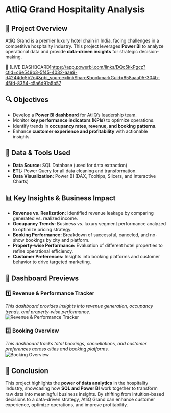 

# AtliQ Grand Hospitality Analysis

## 📌 Project Overview

AtliQ Grand is a premier luxury hotel chain in India, facing challenges in a competitive hospitality industry. This project leverages **Power BI** to analyze operational data and provide **data-driven insights** for strategic decision-making.

🔗 [LIVE DASHBOARD]https://app.powerbi.com/links/DQc5kkPgcz?ctid=c6e549b3-5f45-4032-aae9-d4244dc5b2c4&pbi_source=linkShare&bookmarkGuid=858aaa05-304b-45fd-8354-c5a6d91a5b57


## 🔍 Objectives

- Develop a **Power BI dashboard** for AtliQ’s leadership team.
- Monitor **key performance indicators (KPIs)** to optimize operations.
- Identify trends in **occupancy rates, revenue, and booking patterns**.
- Enhance **customer experience and profitability** with actionable insights.

## 📂 Data & Tools Used

- **Data Source:** SQL Database (used for data extraction)
- **ETL:** Power Query for all data cleaning and transformation.
- **Data Visualization:** Power BI (DAX, Tooltips, Slicers, and Interactive Charts)

## 📊 Key Insights & Business Impact

- **Revenue vs. Realization:** Identified revenue leakage by comparing generated vs. realized income.
- **Occupancy Trends:** Business vs. luxury segment performance analyzed to optimize pricing strategy.
- **Booking Performance:** Breakdown of successful, canceled, and no-show bookings by city and platform.
- **Property-wise Performance:** Evaluation of different hotel properties to refine operational efficiency.
- **Customer Preferences:** Insights into booking platforms and customer behavior to drive targeted marketing.


## 📸 Dashboard Previews

### **1️⃣ Revenue & Performance Tracker**  
_This dashboard provides insights into revenue generation, occupancy trends, and property-wise performance._  
![Revenue & Performance Tracker](https://github.com/user-attachments/assets/2d5c8000-dc10-4153-bba6-6537c7fd0b3b)


### **2️⃣ Booking Overview**  
_This dashboard tracks total bookings, cancellations, and customer preferences across cities and booking platforms._  
![Booking Overview](https://github.com/user-attachments/assets/bddefdcf-8ecf-4300-9968-6bb268066d7c)


## 🚀 Conclusion

This project highlights the **power of data analytics** in the hospitality industry, showcasing how **SQL and Power BI** work together to transform raw data into meaningful business insights. By shifting from intuition-based decisions to a data-driven strategy, AtliQ Grand can enhance customer experience, optimize operations, and improve profitability.

